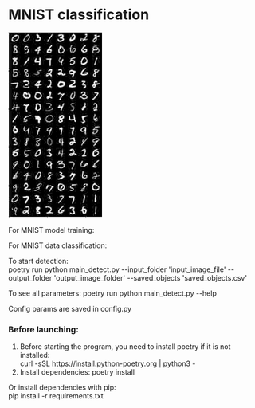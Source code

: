 # MNIST classification

![](./images/mnist.jpg)

For MNIST model training:

For MNIST data classification:


To start detection:  
poetry run python main_detect.py --input_folder 'input_image_file' --output_folder 'output_image_folder' --saved_objects 'saved_objects.csv'

To see all parameters:
poetry run python main_detect.py --help

Config params are saved in config.py

### Before launching:
1. Before starting the program, you need to install poetry if it is not installed:  
curl -sSL https://install.python-poetry.org | python3 -
2. Install dependencies:
poetry install

Or install dependencies with pip:  
pip install -r requirements.txt


